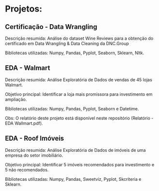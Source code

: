 # Projetos:

## Certificação - Data Wrangling

Descrição resumida: Análise do dataset Wine Reviews para a obtenção do certificado em Data Wrangling & Data Cleaning da DNC.Group

Bibliotecas utilizadas: Numpy, Pandas, Pyplot, Seaborn, Sklearn, Nltk.

## EDA - Walmart

Descrição resumida: Análise Exploratória de Dados de vendas de 45 lojas Walmart.

Objetivo principal: Identificar a loja mais promissora para investimento em ampliação.

Bibliotecas utilizadas: Numpy, Pandas, Pyplot, Seaborn e Datetime.

Obs: O relatório deste projeto está disponível neste repositório (Relatório - EDA Wallmart.pdf).

## EDA - Roof Imóveis

Descrição resumida: Análise Exploratória de Dados de imóveis de uma empresa do setor imobiliário.

Objetivo principal: Identificar 5 imóveis recomendados para investimento e 5 não recomendados.

Bibliotecas utilizadas: Numpy, Pandas, Sweetviz, Pyplot, Skcriteria e Sklearn.



